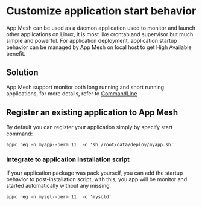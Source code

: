 # Customize application start behavior
App Mesh can be used as a daemon application used to monitor and launch other applications on Linux, it is most like crontab and supervisor but much simple and powerful.
For application deployment, application startup behavior can be managed by App Mesh on local host to get High Available benefit.

## Solution
App Mesh support monitor both long running and short running applications, for more details, refer to [CommandLine](https://app-mesh.readthedocs.io/en/latest/CLI.html)

## Register an existing application to App Mesh
By default you can register your application simply by specify start command:
```
appc reg -n myapp--perm 11  -c 'sh /root/data/deploy/myapp.sh'
```

### Integrate to application installation script
If your application package was pack yourself, you can add the startup behavior to post-installation script, with this, you app will be monitor and started automatically without any missing.
```
appc reg -n mysql--perm 11  -c 'mysqld'
```
